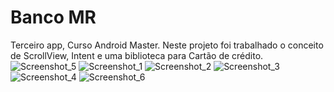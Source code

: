 # Banco MR

Terceiro app, Curso Android Master.
Neste projeto foi trabalhado o conceito de ScrollView, Intent e uma biblioteca para Cartão de crédito.
![Screenshot_5](https://user-images.githubusercontent.com/72556996/214451821-46dcc142-6e7d-4f2f-96da-81c9354309b2.png)
![Screenshot_1](https://user-images.githubusercontent.com/72556996/214451858-aa1e6473-84ae-447a-a844-e8135403912a.png)
![Screenshot_2](https://user-images.githubusercontent.com/72556996/214451865-dd63167f-5644-478c-8359-a5358bcbcf4d.png)
![Screenshot_3](https://user-images.githubusercontent.com/72556996/214451875-b181c320-9f83-471f-96a7-b408f5da2e6a.png)
![Screenshot_4](https://user-images.githubusercontent.com/72556996/214451883-aac25152-2efc-455e-8d82-fd028820d3ff.png)
![Screenshot_6](https://user-images.githubusercontent.com/72556996/214451919-5624a4f8-e96d-43d2-b3f7-e2264f410ea4.png)
